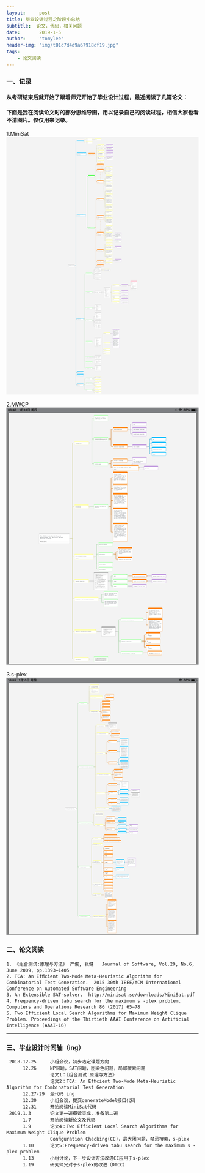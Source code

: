 ```yaml
---
layout:     post
title: 毕业设计过程之阶段小总结
subtitle:  论文，代码，相关问题
date:       2019-1-5
author:     "tomylee"
header-img: "img/t01c7d4d9a67918cf19.jpg"
tags:
    - 论文阅读
---
```


### 一、记录
#### 从考研结束后就开始了跟着师兄开始了毕业设计过程，最近阅读了几篇论文：
#### 下面是我在阅读论文时的部分思维导图，用以记录自己的阅读过程，相信大家也看不清图片。仅仅用来记录。

1.MiniSat
![minisat](/img/report/MiniSat_withMarginNotes.png)

2.MWCP
![maximum clique](/img/report/89C04C12-D34B-4817-931B-9452BDA36082.png)

3.s-plex
![s-plex](/img/report/3CE2DDD8-61EA-4631-85AA-53E5DF64C895.png)

### 二、论文阅读

```
1. 《组合测试:原理与方法》 严俊, 张健   Journal of Software, Vol.20, No.6, June 2009, pp.1393−1405 
2. TCA: An Efﬁcient Two-Mode Meta-Heuristic Algorithm for Combinatorial Test Generation.  2015 30th IEEE/ACM International Conference on Automated Software Engineering
3. An Extensible SAT-solver.  http://minisat.se/downloads/MiniSat.pdf
4. Frequency-driven tabu search for the maximum s -plex problem.  Computers and Operations Research 86 (2017) 65–78
5. Two Efficient Local Search Algorithms for Maximum Weight Clique Problem. Proceedings of the Thirtieth AAAI Conference on Artificial Intelligence (AAAI-16)

```

---
### 三、毕业设计时间轴（ing）
```
 2018.12.25     小组会议，初步选定课题方向
      12.26     NP问题，SAT问题，图染色问题，局部搜索问题  
                论文1：《组合测试:原理与方法》
                论文2：TCA: An Efﬁcient Two-Mode Meta-Heuristic Algorithm for Combinatorial Test Generation
      12.27-29  源代码 ing
      12.30     小组会议，提交generateModel接口代码
      12.31     开始阅读MiniSat代码
 2019.1.3       论文第一遍概读完成，准备第二遍
      1.7       开始阅读新论文及代码
      1.9       论文4：Two Efficient Local Search Algorithms for Maximum Weight Clique Problem
                Conﬁguration Checking(CC)，最大团问题，禁忌搜索，s-plex
      1.10      论文5:Frequency-driven tabu search for the maximum s -plex problem
      1.13      小组讨论，下一步设计方法改进CC应用于s-plex
      1.19      研究师兄对于s-plex的改进（DTCC）
```
